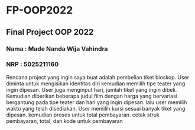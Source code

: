 # FP-OOP2022
## Final Project OOP 2022

### Nama    : Made Nanda Wija Vahindra  
### NRP     : 5025211160  

Rencana project yang ingin saya buat adalah pembelian tiket bioskop. User diminta untuk mengisikan identitas diri kemudian memilih tipe teater yang ingin dipesan. User juga menginput hari, jumlah tiket yang ingin dibeli. Kemudian diberikan beberapa judul film dengan harga yang bervariasi bergantung pada tipe teater dan hari yang ingin dipesan. lalu user memilih waktu yang telah disediakan. User memilih kursi sesuai banyak tiket yang dipesan. kemudian proses untuk total pembayaran. cetak struk pembayaran, total, dan kode untuk pembayaran